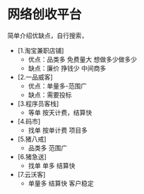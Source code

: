 # 网络创收平台

简单介绍优缺点，自行搜索，



- [1.淘宝兼职店铺] 
  - 优点：品类多 免费量大 想做多少做多少
  - 缺点：廉价 挣钱少 中间商多
- [2.一品威客]
  - 优点：单量多-范围广
  - 缺点：需要投标
- [3.程序员客栈]
  - 等单 按天计费，结算快
- [4.码市]
  - 找单 按单计费 项目多
- [5.猪八戒]
  - 品类多 范围广
- [6.猪急送]
  - 找单 单多 结算快
- [7.云沃客]
  - 单量多 结算快 客户稳定